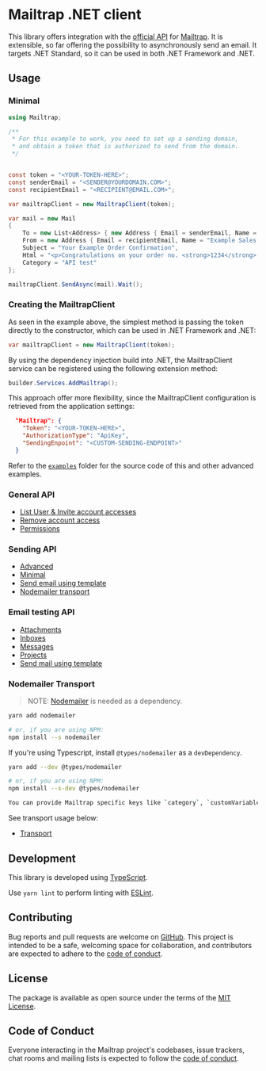 # Mailtrap .NET client

This library offers integration with the [official API](https://api-docs.mailtrap.io/) for [Mailtrap](https://mailtrap.io).
It is extensible, so far offering the possibility to asynchronously send an email.
It targets .NET Standard, so it can be used in both .NET Framework and .NET. 

## Usage

### Minimal

```cs
using Mailtrap;

/**
 * For this example to work, you need to set up a sending domain,
 * and obtain a token that is authorized to send from the domain.
 */


const token = "<YOUR-TOKEN-HERE>";
const senderEmail = "<SENDER@YOURDOMAIN.COM>";
const recipientEmail = "<RECIPIENT@EMAIL.COM>";

var mailtrapClient = new MailtrapClient(token);

var mail = new Mail
{
    To = new List<Address> { new Address { Email = senderEmail, Name = "John Doe" } },
    From = new Address { Email = recipientEmail, Name = "Example Sales Team" },
    Subject = "Your Example Order Confirmation",
    Html = "<p>Congratulations on your order no. <strong>1234</strong>.</p>",
    Category = "API test"
};

mailtrapClient.SendAsync(mail).Wait();
```

### Creating the MailtrapClient

As seen in the example above, the simplest method is passing the token directly to the constructor, which can be used in .NET Framework and .NET:
```cs
var mailtrapClient = new MailtrapClient(token);
```

By using the dependency injection build into .NET, the MailtrapClient service can be registered using the following extension method:
```cs
builder.Services.AddMailtrap();
```

This approach offer more flexibility, since the MailtrapClient configuration is retrieved from the application settings:
```json
  "Mailtrap": {
    "Token": "<YOUR-TOKEN-HERE>",
    "AuthorizationType": "ApiKey",
    "SendingEnpoint": "<CUSTOM-SENDING-ENDPOINT>"
  }
```

Refer to the [`examples`](examples) folder for the source code of this and other advanced examples.

### General API

 - [List User & Invite account accesses](examples/general/account-accesses.ts)
 - [Remove account access](examples/general/accounts.ts)
 - [Permissions](examples/general/permissions.ts)

### Sending API

 - [Advanced](examples/sending/everything.ts)
 - [Minimal](examples/sending/minimal.ts)
 - [Send email using template](examples/sending/template.ts)
 - [Nodemailer transport](examples/sending/transport.ts)

### Email testing API

 - [Attachments](examples/testing/attachments.ts)
 - [Inboxes](examples/testing/inboxes.ts)
 - [Messages](examples/testing/messages.ts)
 - [Projects](examples/testing/projects.ts)
 - [Send mail using template](examples/testing/template.ts)

### Nodemailer Transport

> NOTE: [Nodemailer](https://www.npmjs.com/package/nodemailer) is needed as a dependency.

```sh
yarn add nodemailer

# or, if you are using NPM:
npm install --s nodemailer
```

If you're using Typescript, install `@types/nodemailer` as a `devDependency`.

```sh
yarn add --dev @types/nodemailer

# or, if you are using NPM:
npm install --s-dev @types/nodemailer

You can provide Mailtrap specific keys like `category`, `customVariables`, `templateUuid` and `templateVariables`.

```
See transport usage below:

 - [Transport](examples/transport.ts)

## Development

This library is developed using [TypeScript](https://www.typescriptlang.org).

Use `yarn lint` to perform linting with [ESLint](https://eslint.org).

## Contributing

Bug reports and pull requests are welcome on [GitHub](https://github.com/railsware/mailtrap-nodejs). This project is intended to be a safe, welcoming space for collaboration, and contributors are expected to adhere to the [code of conduct](CODE_OF_CONDUCT.md).

## License

The package is available as open source under the terms of the [MIT License](https://opensource.org/licenses/MIT).

## Code of Conduct

Everyone interacting in the Mailtrap project's codebases, issue trackers, chat rooms and mailing lists is expected to follow the [code of conduct](CODE_OF_CONDUCT.md).

